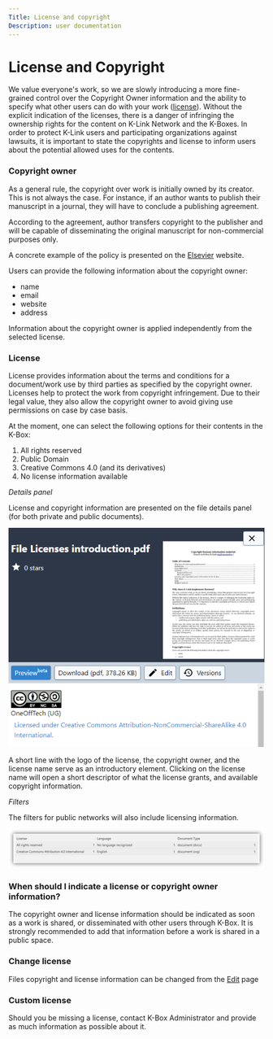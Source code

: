 ```yaml
---
Title: License and copyright
Description: user documentation
---
```


# License and Copyright

We value everyone's work, so we are slowly introducing a more fine-grained control over the Copyright Owner information and the ability to specify what other users can do with your work ([license](#license)).
Without the explicit indication of the licenses, there is a danger of infringing the ownership rights for the content on K-Link Network and the K-Boxes. In order to protect K-Link users and participating organizations against lawsuits, it is important to state the copyrights and license to inform users about the potential allowed uses for the contents. 

### Copyright owner

As a general rule, the copyright over work is initially owned by its creator. This is not always the case. For instance, if an author wants to publish their manuscript in a journal, they will have to conclude a publishing agreement. 

According to the agreement, author transfers copyright to the publisher and will be capable of disseminating the original manuscript for non-commercial purposes only.

A concrete example of the policy is presented on the [Elsevier](https://www.elsevier.com/about/our-business/policies/copyright) website.

Users can provide the following information about the copyright owner:

* name
* email
* website
* address

Information about the copyright owner is applied independently from the selected license. 

### <a id="license"></a>License

License provides information about the terms and conditions for a document/work use by third parties as specified by the copyright owner. Licenses help to protect the work from copyright infringement. Due to their legal value, they also allow the copyright owner to avoid giving use permissions on case by case basis.

At the moment, one can select the following options for their contents in the K-Box:

1. All rights reserved
2. Public Domain
3. Creative Commons 4.0 (and its derivatives)
4. No license information available

_Details panel_

License and copyright information are presented on the file details panel (for both private and public documents).

![license](./images/doc-details-license.PNG)

A short line with the logo of the license, the copyright owner, and the license name serve as an introductory element. Clicking on the license name will open a short descriptor of what the license grants, and available copyright information.

_Filters_

The filters for public networks will also include licensing information.

![Filters](./images/license-filters.png)

### When should I indicate a license or copyright owner information?

The copyright owner and license information should be indicated as soon as a work is shared, or disseminated with other users through K-Box. It is strongly recommended to add that information before a work is shared in a public space.

### Change license

Files copyright and license information can be changed from the [Edit](./edit.md) page

### Custom license

Should you be missing a license, contact K-Box Administrator and provide as much information as possible about it.          
